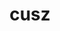 ---
title: "cusz"
layout: cache
categories: [package, develop]
meta: {"compilers": ["gcc@11.4.0"], "num_specs": 36, "num_specs_by_stack": {"e4s": 32, "e4s-neoverse_v1": 4, "root": 36}, "oss": ["ubuntu22.04"], "platforms": ["linux"], "stacks": ["e4s", "e4s-neoverse_v1", "root"], "targets": ["neoverse_v1", "x86_64_v3"], "versions": ["0.14.0", "0.6.0", "0.9.0rc3"]}
spec_details: [{"compiler": "gcc@11.4.0", "hash": "3mg4tl6jaeqgdbsc5ghnih6pzmsjjj63", "os": "ubuntu22.04", "platform": "linux", "size": "-", "stacks": ["e4s", "root"], "target": "x86_64_v3", "variants": ["build_system=cmake", "build_type=Release", "+cuda", "cuda_arch:=80", "generator=make", "~ipo", "patches:=c8951b4"], "versions": ["0.14.0"]}, {"compiler": "gcc@11.4.0", "hash": "55w5xxe354ylir2iufrgodhewbs5gxhs", "os": "ubuntu22.04", "platform": "linux", "size": "-", "stacks": ["e4s", "root"], "target": "x86_64_v3", "variants": ["build_system=cmake", "build_type=Release", "+cuda", "cuda_arch:=80", "generator=make", "~ipo", "patches:=c8951b4"], "versions": ["0.14.0"]}, {"compiler": "gcc@11.4.0", "hash": "5p6dspe6wwh3ub2baykksfk4fv4xrak7", "os": "ubuntu22.04", "platform": "linux", "size": "-", "stacks": ["e4s", "root"], "target": "x86_64_v3", "variants": ["build_system=cmake", "build_type=Release", "+cuda", "cuda_arch:=90", "generator=make", "~ipo", "patches:=df65e7a"], "versions": ["0.9.0rc3"]}, {"compiler": "gcc@11.4.0", "hash": "7mvgpotfucpj3gf2si66ox7r4si4apdr", "os": "ubuntu22.04", "platform": "linux", "size": "-", "stacks": ["e4s", "root"], "target": "x86_64_v3", "variants": ["build_system=cmake", "build_type=Release", "+cuda", "cuda_arch:=90", "generator=make", "~ipo", "patches:=c8951b4"], "versions": ["0.14.0"]}, {"compiler": "gcc@11.4.0", "hash": "7vxfvom3ttdlqm5clss62cu46eg3ypcx", "os": "ubuntu22.04", "platform": "linux", "size": "-", "stacks": ["e4s", "root"], "target": "x86_64_v3", "variants": ["build_system=cmake", "build_type=Release", "+cuda", "cuda_arch:=90", "generator=make", "~ipo", "patches:=df65e7a"], "versions": ["0.9.0rc3"]}, {"compiler": "gcc@11.4.0", "hash": "b26k6fltsrmieqs4pejsnwthkhjpaure", "os": "ubuntu22.04", "platform": "linux", "size": "-", "stacks": ["e4s", "root"], "target": "x86_64_v3", "variants": ["build_system=cmake", "build_type=Release", "+cuda", "cuda_arch:=90", "generator=make", "~ipo", "patches:=c8951b4"], "versions": ["0.14.0"]}, {"compiler": "gcc@11.4.0", "hash": "crcy2rwk7embgli2ltmegp7mzjef35ug", "os": "ubuntu22.04", "platform": "linux", "size": "-", "stacks": ["e4s", "root"], "target": "x86_64_v3", "variants": ["build_system=cmake", "build_type=Release", "+cuda", "cuda_arch:=80", "generator=make", "~ipo", "patches:=df65e7a"], "versions": ["0.9.0rc3"]}, {"compiler": "gcc@11.4.0", "hash": "dqgqj2mwa7zaap66qu6my6dl4grpeg2n", "os": "ubuntu22.04", "platform": "linux", "size": "-", "stacks": ["e4s", "root"], "target": "x86_64_v3", "variants": ["build_system=cmake", "build_type=Release", "+cuda", "cuda_arch:=90", "generator=make", "~ipo", "patches:=df65e7a"], "versions": ["0.9.0rc3"]}, {"compiler": "gcc@11.4.0", "hash": "gfvgsp27v6ysf52gnnde5zfkr2bmpxfz", "os": "ubuntu22.04", "platform": "linux", "size": "-", "stacks": ["e4s", "root"], "target": "x86_64_v3", "variants": ["build_system=cmake", "build_type=Release", "+cuda", "cuda_arch:=80", "generator=make", "~ipo", "patches:=c8951b4"], "versions": ["0.14.0"]}, {"compiler": "gcc@11.4.0", "hash": "ha2f5hnzwhomanhbji3re47eibqoc4i4", "os": "ubuntu22.04", "platform": "linux", "size": "-", "stacks": ["e4s", "root"], "target": "x86_64_v3", "variants": ["build_system=cmake", "build_type=Release", "+cuda", "cuda_arch:=90", "generator=make", "~ipo", "patches:=c8951b4"], "versions": ["0.14.0"]}, {"compiler": "gcc@11.4.0", "hash": "hlwydhg2hnot2brmlkcxfmlffufhijo5", "os": "ubuntu22.04", "platform": "linux", "size": "-", "stacks": ["e4s", "root"], "target": "x86_64_v3", "variants": ["build_system=cmake", "build_type=Release", "+cuda", "cuda_arch:=90", "generator=make", "~ipo", "patches:=df65e7a"], "versions": ["0.9.0rc3"]}, {"compiler": "gcc@11.4.0", "hash": "ifl4botdbwqggbmouipbgs4lujxp2gj4", "os": "ubuntu22.04", "platform": "linux", "size": "-", "stacks": ["e4s", "root"], "target": "x86_64_v3", "variants": ["build_system=cmake", "build_type=Release", "+cuda", "cuda_arch:=80", "generator=make", "~ipo", "patches:=df65e7a"], "versions": ["0.9.0rc3"]}, {"compiler": "gcc@11.4.0", "hash": "jkflxrtzzjwiu37sjrt4fwk34jxbgjmo", "os": "ubuntu22.04", "platform": "linux", "size": "-", "stacks": ["e4s", "root"], "target": "x86_64_v3", "variants": ["build_system=cmake", "build_type=Release", "+cuda", "cuda_arch:=80", "generator=make", "~ipo", "patches:=df65e7a"], "versions": ["0.9.0rc3"]}, {"compiler": "gcc@11.4.0", "hash": "jsasiu3af3rrs7vzw4frmpnkdalmmx6u", "os": "ubuntu22.04", "platform": "linux", "size": "-", "stacks": ["e4s-neoverse_v1", "root"], "target": "neoverse_v1", "variants": ["build_system=cmake", "build_type=Release", "+cuda", "cuda_arch:=75", "generator=make", "~ipo"], "versions": ["0.6.0"]}, {"compiler": "gcc@11.4.0", "hash": "kuqg6xd7ktdi53hf4fwqlyxopubpnsda", "os": "ubuntu22.04", "platform": "linux", "size": "-", "stacks": ["e4s", "root"], "target": "x86_64_v3", "variants": ["build_system=cmake", "build_type=Release", "+cuda", "cuda_arch:=90", "generator=make", "~ipo", "patches:=df65e7a"], "versions": ["0.9.0rc3"]}, {"compiler": "gcc@11.4.0", "hash": "llseyub6s4c77qqoonthyyh2ub5i4wjf", "os": "ubuntu22.04", "platform": "linux", "size": "-", "stacks": ["e4s", "root"], "target": "x86_64_v3", "variants": ["build_system=cmake", "build_type=Release", "+cuda", "cuda_arch:=80", "generator=make", "~ipo", "patches:=c8951b4"], "versions": ["0.14.0"]}, {"compiler": "gcc@11.4.0", "hash": "mheznwvn4eii5rgxdrcddhepr4eswmdl", "os": "ubuntu22.04", "platform": "linux", "size": "-", "stacks": ["e4s", "root"], "target": "x86_64_v3", "variants": ["build_system=cmake", "build_type=Release", "+cuda", "cuda_arch:=80", "generator=make", "~ipo", "patches:=c8951b4"], "versions": ["0.14.0"]}, {"compiler": "gcc@11.4.0", "hash": "mwvxxb2x2caoei7v2ducbwja6gielen3", "os": "ubuntu22.04", "platform": "linux", "size": "-", "stacks": ["e4s", "root"], "target": "x86_64_v3", "variants": ["build_system=cmake", "build_type=Release", "+cuda", "cuda_arch:=80", "generator=make", "~ipo", "patches:=df65e7a"], "versions": ["0.9.0rc3"]}, {"compiler": "gcc@11.4.0", "hash": "nbxc2jf5ftqxret2m4ye24xprebmbndi", "os": "ubuntu22.04", "platform": "linux", "size": "-", "stacks": ["e4s", "root"], "target": "x86_64_v3", "variants": ["build_system=cmake", "build_type=Release", "+cuda", "cuda_arch:=80", "generator=make", "~ipo", "patches:=df65e7a"], "versions": ["0.9.0rc3"]}, {"compiler": "gcc@11.4.0", "hash": "ofz63hocswfgriwmb2vaq5ouky7z2wyi", "os": "ubuntu22.04", "platform": "linux", "size": "-", "stacks": ["e4s", "root"], "target": "x86_64_v3", "variants": ["build_system=cmake", "build_type=Release", "+cuda", "cuda_arch:=80", "generator=make", "~ipo", "patches:=c8951b4"], "versions": ["0.14.0"]}, {"compiler": "gcc@11.4.0", "hash": "ohmwegf2bj3qn2do4e2lsd4wgluepgm7", "os": "ubuntu22.04", "platform": "linux", "size": "-", "stacks": ["e4s", "root"], "target": "x86_64_v3", "variants": ["build_system=cmake", "build_type=Release", "+cuda", "cuda_arch:=80", "generator=make", "~ipo", "patches:=df65e7a"], "versions": ["0.9.0rc3"]}, {"compiler": "gcc@11.4.0", "hash": "pkfyvjww4vtphg56gz6rzqlha7mj6zie", "os": "ubuntu22.04", "platform": "linux", "size": "-", "stacks": ["e4s", "root"], "target": "x86_64_v3", "variants": ["build_system=cmake", "build_type=Release", "+cuda", "cuda_arch:=90", "generator=make", "~ipo", "patches:=c8951b4"], "versions": ["0.14.0"]}, {"compiler": "gcc@11.4.0", "hash": "r3yfiwiovpfyjgh7vmo7ki6evjvmtqao", "os": "ubuntu22.04", "platform": "linux", "size": "-", "stacks": ["e4s", "root"], "target": "x86_64_v3", "variants": ["build_system=cmake", "build_type=Release", "+cuda", "cuda_arch:=90", "generator=make", "~ipo", "patches:=c8951b4"], "versions": ["0.14.0"]}, {"compiler": "gcc@11.4.0", "hash": "rfasrqece45q2ww3uv53uhh2fmwojehr", "os": "ubuntu22.04", "platform": "linux", "size": "-", "stacks": ["e4s", "root"], "target": "x86_64_v3", "variants": ["build_system=cmake", "build_type=Release", "+cuda", "cuda_arch:=80", "generator=make", "~ipo", "patches:=df65e7a"], "versions": ["0.9.0rc3"]}, {"compiler": "gcc@11.4.0", "hash": "rh2ttbionv5jin4dfvy56ddrj5adiejm", "os": "ubuntu22.04", "platform": "linux", "size": "-", "stacks": ["e4s", "root"], "target": "x86_64_v3", "variants": ["build_system=cmake", "build_type=Release", "+cuda", "cuda_arch:=80", "generator=make", "~ipo", "patches:=c8951b4"], "versions": ["0.14.0"]}, {"compiler": "gcc@11.4.0", "hash": "rys7yu5kyt4kb6jr6fc4gyl5jsep7faa", "os": "ubuntu22.04", "platform": "linux", "size": "-", "stacks": ["e4s-neoverse_v1", "root"], "target": "neoverse_v1", "variants": ["build_system=cmake", "build_type=Release", "+cuda", "cuda_arch:=80", "generator=make", "~ipo"], "versions": ["0.6.0"]}, {"compiler": "gcc@11.4.0", "hash": "s4ux6nnggiitxf7435bqlzohrkt2ps6d", "os": "ubuntu22.04", "platform": "linux", "size": "-", "stacks": ["e4s", "root"], "target": "x86_64_v3", "variants": ["build_system=cmake", "build_type=Release", "+cuda", "cuda_arch:=80", "generator=make", "~ipo", "patches:=c8951b4"], "versions": ["0.14.0"]}, {"compiler": "gcc@11.4.0", "hash": "sgc3x7lchp4s37ygrgflwh2gmstlbafx", "os": "ubuntu22.04", "platform": "linux", "size": "-", "stacks": ["e4s", "root"], "target": "x86_64_v3", "variants": ["build_system=cmake", "build_type=Release", "+cuda", "cuda_arch:=80", "generator=make", "~ipo", "patches:=df65e7a"], "versions": ["0.9.0rc3"]}, {"compiler": "gcc@11.4.0", "hash": "sugeuzhyehqyeedkdtj3k23qvmdznqdf", "os": "ubuntu22.04", "platform": "linux", "size": "-", "stacks": ["e4s", "root"], "target": "x86_64_v3", "variants": ["build_system=cmake", "build_type=Release", "+cuda", "cuda_arch:=90", "generator=make", "~ipo", "patches:=df65e7a"], "versions": ["0.9.0rc3"]}, {"compiler": "gcc@11.4.0", "hash": "t6oaxhxcj2xtr4zzxoijdzd7y46hgw4o", "os": "ubuntu22.04", "platform": "linux", "size": "-", "stacks": ["e4s-neoverse_v1", "root"], "target": "neoverse_v1", "variants": ["build_system=cmake", "build_type=Release", "+cuda", "cuda_arch:=75", "generator=make", "~ipo"], "versions": ["0.6.0"]}, {"compiler": "gcc@11.4.0", "hash": "tzprlwilklumtmjqfreioiv7oqfjvjhw", "os": "ubuntu22.04", "platform": "linux", "size": "-", "stacks": ["e4s", "root"], "target": "x86_64_v3", "variants": ["build_system=cmake", "build_type=Release", "+cuda", "cuda_arch:=90", "generator=make", "~ipo", "patches:=c8951b4"], "versions": ["0.14.0"]}, {"compiler": "gcc@11.4.0", "hash": "uudhumhddk6bwiapwgdcg7zyexj5w7jh", "os": "ubuntu22.04", "platform": "linux", "size": "-", "stacks": ["e4s-neoverse_v1", "root"], "target": "neoverse_v1", "variants": ["build_system=cmake", "build_type=Release", "+cuda", "cuda_arch:=80", "generator=make", "~ipo"], "versions": ["0.6.0"]}, {"compiler": "gcc@11.4.0", "hash": "x7spr3tzpgmwprlundejklemgo4fbasp", "os": "ubuntu22.04", "platform": "linux", "size": "-", "stacks": ["e4s", "root"], "target": "x86_64_v3", "variants": ["build_system=cmake", "build_type=Release", "+cuda", "cuda_arch:=90", "generator=make", "~ipo", "patches:=df65e7a"], "versions": ["0.9.0rc3"]}, {"compiler": "gcc@11.4.0", "hash": "xem7uuvli7t7f74x7a44s2kh4kmcyedd", "os": "ubuntu22.04", "platform": "linux", "size": "-", "stacks": ["e4s", "root"], "target": "x86_64_v3", "variants": ["build_system=cmake", "build_type=Release", "+cuda", "cuda_arch:=90", "generator=make", "~ipo", "patches:=c8951b4"], "versions": ["0.14.0"]}, {"compiler": "gcc@11.4.0", "hash": "xt6pzl5yvmfnl2rxwyahqfnz4brzdysc", "os": "ubuntu22.04", "platform": "linux", "size": "-", "stacks": ["e4s", "root"], "target": "x86_64_v3", "variants": ["build_system=cmake", "build_type=Release", "+cuda", "cuda_arch:=90", "generator=make", "~ipo", "patches:=c8951b4"], "versions": ["0.14.0"]}, {"compiler": "gcc@11.4.0", "hash": "zqkoryymeqz6dgsvouvi45r74lxhj635", "os": "ubuntu22.04", "platform": "linux", "size": "-", "stacks": ["e4s", "root"], "target": "x86_64_v3", "variants": ["build_system=cmake", "build_type=Release", "+cuda", "cuda_arch:=90", "generator=make", "~ipo", "patches:=df65e7a"], "versions": ["0.9.0rc3"]}]
---